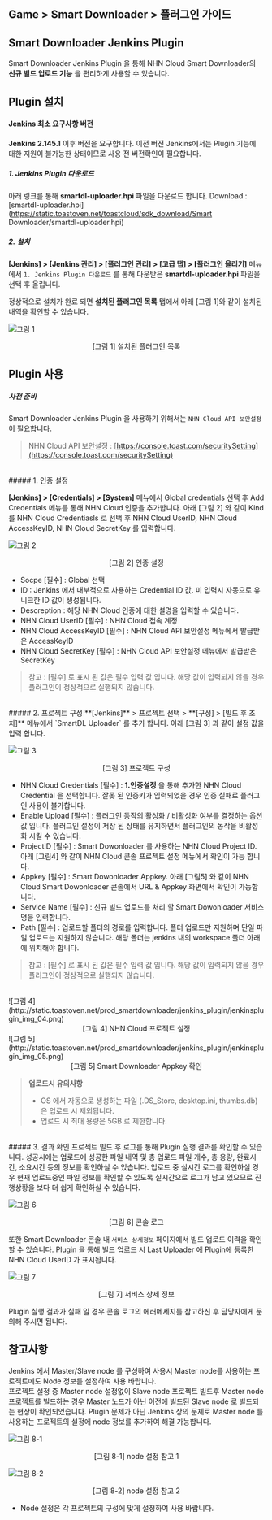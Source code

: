## Game > Smart Downloader > 플러그인 가이드

## Smart Downloader Jenkins Plugin
Smart Downloader Jenkins Plugin 을 통해 NHN Cloud Smart Downloader의 **신규 빌드 업로드 기능** 을 편리하게 사용할 수 있습니다.

## Plugin 설치

#### Jenkins 최소 요구사항 버전

**Jenkins 2.145.1** 이후 버전을 요구합니다. 이전 버전 Jenkins에서는 Plugin 기능에 대한 지원이 불가능한 상태이므로 사용 전 버전확인이 필요합니다.

##### 1. Jenkins Plugin 다운로드
아래 링크를 통해 **smartdl-uploader.hpi** 파일을 다운로드 합니다.
Download : [smartdl-uploader.hpi](https://static.toastoven.net/toastcloud/sdk_download/Smart Downloader/smartdl-uploader.hpi)

##### 2. 설치
**[Jenkins] > [Jenkins 관리] > [플러그인 관리] > [고급 탭] > [플러그인 올리기]** 메뉴에서 `1. Jenkins Plugin 다운로드` 를 통해 다운받은 **smartdl-uploader.hpi** 파일을 선택 후 올립니다.

정상적으로 설치가 완료 되면 **설치된 플러그인 목록** 탭에서 아래 [그림 1]와 같이 설치된 내역을 확인할 수 있습니다.

![그림 1](http://static.toastoven.net/prod_smartdownloader/jenkins_plugin/jenkinsplugin_img_01.png)
<center>[그림 1] 설치된 플러그인 목록</center>

## Plugin 사용

##### 사전 준비
Smart Downloader Jenkins Plugin 을 사용하기 위해서는 `NHN Cloud API 보안설정` 이 필요합니다.
> NHN Cloud API 보안설정 : [https://console.toast.com/securitySetting](https://console.toast.com/securitySetting)

<br>
##### 1. 인증 설정

**[Jenkins] > [Credentials] > [System]** 메뉴에서 Global credentials 선택 후 Add Credentials 메뉴를 통해 NHN Cloud 인증을 추가합니다.
아래 [그림 2] 와 같이 Kind 를 NHN Cloud Credentiasls 로 선택 후 NHN Cloud UserID, NHN Cloud AccessKeyID, NHN Cloud SecretKey 를 입력합니다.

![그림 2](http://static.toastoven.net/prod_smartdownloader/jenkins_plugin/jenkinsplugin_img_02.png)
<center>[그림 2] 인증 설정</center>

* Socpe [필수] : Global 선택
* ID : Jenkins 에서 내부적으로 사용하는 Credential ID 값. 미 입력시 자동으로 유니크한 ID 값이 생성됩니다.
* Descreption : 해당 NHN Cloud 인증에 대한 설명을 입력할 수 있습니다.
* NHN Cloud UserID [필수] : NHN Cloud 접속 계정
* NHN Cloud AccessKeyID [필수] :  NHN Cloud API 보안설정 메뉴에서 발급받은 AccessKeyID
* NHN Cloud SecretKey [필수] : NHN Cloud API 보안설정 메뉴에서 발급받은 SecretKey

> 참고 : [필수] 로 표시 된 값은 필수 입력 값 입니다. 해당 값이 입력되지 않을 경우 플러그인이 정상적으로 실행되지 않습니다.

<br>
##### 2. 프로젝트 구성
**[Jenkins]** > 프로젝트 선택 > **[구성] > [빌드 후 조치]** 메뉴에서 `SmartDL Uploader` 를 추가 합니다.
아래 [그림 3] 과 같이 설정 값을 입력 합니다.

![그림 3](http://static.toastoven.net/prod_smartdownloader/jenkins_plugin/jenkinsplugin_img_03.png)
<center>[그림 3] 프로젝트 구성</center>

* NHN Cloud Credentials [필수] : <b>1.인증설정</b> 을 통해 추가한 NHN Cloud Credential 을 선택합니다. 잘못 된 인증키가 입력되었을 경우 인증 실패로 플러그인 사용이 불가합니다.
* Enable Upload [필수] : 플러그인 동작의 활성화 / 비활성화 여부를 결정하는 옵션 값 입니다. 플러그인 설정이 저장 된 상태를 유지하면서 플러그인의 동작을 비활성화 시킬 수 있습니다.
* ProjectID [필수] : Smart Dowonloader 를 사용하는 NHN Cloud Project ID. 아래 [그림4] 와 같이 NHN Cloud 콘솔 프로젝트 설정 메뉴에서 확인이 가능 합니다.
* Appkey [필수] : Smart Dowonloader Appkey. 아래 [그림5] 와 같이  NHN Cloud Smart Dowonloader 콘솔에서 URL & Appkey 화면에서 확인이 가능합니다.
* Service Name [필수] : 신규 빌드 업로드를 처리 할 Smart Dowonloader 서비스 명을 입력합니다.
* Path [필수]  : 업로드할 폴더의 경로를 입력합니다. 폴더 업로드만 지원하며 단일 파일 업로드는 지원하지 않습니다. 해당 폴더는 jenkins 내의 workspace 폴더 아래에 위치해야 합니다.

> 참고 : [필수] 로 표시 된 값은 필수 입력 값 입니다. 해당 값이 입력되지 않을 경우 플러그인이 정상적으로 실행되지 않습니다.

<br>
![그림 4](http://static.toastoven.net/prod_smartdownloader/jenkins_plugin/jenkinsplugin_img_04.png)
<center>[그림 4] NHN Cloud 프로젝트 설정</center>
![그림 5](http://static.toastoven.net/prod_smartdownloader/jenkins_plugin/jenkinsplugin_img_05.png)
<center>[그림 5] Smart Downloader Appkey 확인</center>

> **업로드시 유의사항**
> - OS 에서 자동으로 생성하는 파일 (.DS_Store, desktop.ini, thumbs.db) 은 업로드 시 제외됩니다. 
> - 업로드 시 최대 용량은 5GB 로 제한합니다.


<br>
##### 3. 결과 확인
프로젝트 빌드 후 로그를 통해 Plugin 실행 결과를 확인할 수 있습니다.
성공시에는 업로드에 성공한 파일 내역 및 총 업로드 파일 개수, 총 용량, 완료시간, 소요시간 등의 정보를 확인하실 수 있습니다.
업로드 중 실시간 로그를 확인하실 경우 현재 업로드중인 파일 정보를 확인할 수 있도록 실시간으로 로그가 남고 있으므로 진행상황을 보다 더 쉽게 확인하실 수 있습니다.

![그림 6](http://static.toastoven.net/prod_smartdownloader/jenkins_plugin/jenkinsplugin_img_06_v2.png)
<center>[그림 6] 콘솔 로그</center>

또한 Smart Downloader 콘솔 내 `서비스 상세정보` 페이지에서 빌드 업로드 이력을 확인할 수 있습니다.
Plugin 을 통해 빌드 업로드 시 Last Uploader 에 Plugin에 등록한 NHN Cloud UserID 가 표시됩니다.

![그림 7](http://static.toastoven.net/prod_smartdownloader/jenkins_plugin/jenkinsplugin_img_07_v2.png)
<center>[그림 7] 서비스 상세 정보</center>

Plugin 실행 결과가 실패 일 경우 콘솔 로그의 에러메세지를 참고하신 후 담당자에게 문의해 주시면 됩니다.

## 참고사항
Jenkins 에서 Master/Slave node 를 구성하여 사용시 Master node를 사용하는 프로젝트에도 Node 정보를 설정하여 사용 바랍니다.<br>
프로젝트 설정 중 Master node 설정없이 Slave node 프로젝트 빌드후 Master node 프로젝트를 빌드하는 경우 Master 노드가 아닌 이전에 빌드된 Slave node 로 빌드되는 현상이 확인되었습니다.
Plugin 문제가 아닌 Jenkins 상의 문제로 Master node 를 사용하는 프로젝트의 설정에 node 정보를 추가하여 해결 가능합니다. 

![그림 8-1](http://static.toastoven.net/prod_smartdownloader/jenkins_plugin/jenkinsplugin_img_08_1.png)
<center>[그림 8-1] node 설정 참고 1 </center>

![그림 8-2](http://static.toastoven.net/prod_smartdownloader/jenkins_plugin/jenkinsplugin_img_08_2.png)
<center>[그림 8-2] node 설정 참고 2 </center>

* Node 설정은 각 프로젝트의 구성에 맞게 설정하여 사용 바랍니다.
